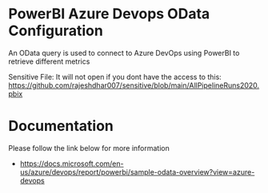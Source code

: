 # PowerBI  Azure Devops OData Configuration
An OData query is used to connect to Azure DevOps using PowerBI to retrieve different metrics

Sensitive File: It will not open if you dont have the access to this:
https://github.com/rajeshdhar007/sensitive/blob/main/AllPipelineRuns2020.pbix

# Documentation
Please follow the link below for more information
- https://docs.microsoft.com/en-us/azure/devops/report/powerbi/sample-odata-overview?view=azure-devops
